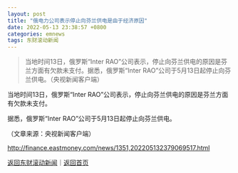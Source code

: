 ```yaml
---
layout: post
title: "俄电力公司表示停止向芬兰供电是由于经济原因"
date: 2022-05-13 23:38:57 +0800
categories: emnews
tags: 东财滚动新闻
---
```

> 当地时间13日，俄罗斯“Inter RAO”公司表示，停止向芬兰供电的原因是芬兰方面有欠款未支付。据悉，俄罗斯“Inter RAO”公司于5月13日起停止向芬兰供电。（央视新闻客户端）

<p>当地时间13日，俄罗斯“Inter RAO”公司表示，停止向芬兰供电的原因是芬兰方面有欠款未支付。</p>
 <p>据悉，俄罗斯“Inter RAO”公司于5月13日起停止向芬兰供电。</p><p class="em_media">（文章来源：央视新闻客户端）</p>

<http://finance.eastmoney.com/news/1351,202205132379069517.html>

[返回东财滚动新闻](//finews.withounder.com/emnews/)｜[返回首页](//finews.withounder.com/)